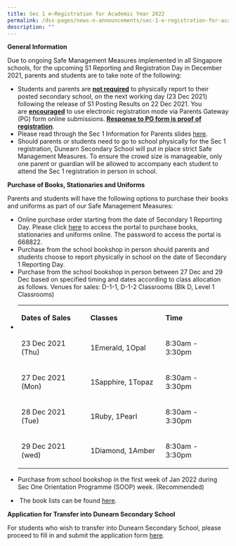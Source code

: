 ```yaml
---
title: Sec 1 e–Registration for Academic Year 2022
permalink: /dss-pages/news-n-announcements/sec-1-e-registration-for-academic-year-2022
description: ""
---
```

<p><strong>General Information</strong></p>
<p>Due to ongoing Safe Management Measures implemented in all Singapore schools, for the upcoming S1 Reporting and Registration Day in December 2021, parents and students are to take note of the following:</p>
<ul>
<li>Students and parents are&nbsp;<strong><u>not required</u></strong>&nbsp;to physically report to their posted secondary school, on the next working day (23 Dec 2021) following the release of S1 Posting Results on 22 Dec 2021. You are&nbsp;<strong><u>encouraged</u></strong>&nbsp;to use electronic registration mode via Parents Gateway (PG) form online submissions.&nbsp;<strong><u>Response to PG form is proof of registration</u></strong>.</li>
<li>Please read through the Sec 1 Information for Parents slides&nbsp;<a href="https://drive.google.com/drive/u/1/folders/1JeymcEMXoqW_hMd8TmbKbo14_t4R9nOr">here</a>.&nbsp;</li>
<li>Should parents or students need to go to school physically for the Sec 1 registration, Dunearn Secondary School will put in place strict Safe Management Measures. To ensure the crowd size is manageable, only one parent or guardian will be allowed to accompany each student to attend the Sec 1 registration in person in school.</li>
</ul>
<p><strong>Purchase of Books, Stationaries and Uniforms</strong></p>
<p>Parents and students will have the following options to purchase their books and uniforms as part of our Safe Management Measures:</p>
<ul>
<li>Online purchase order starting from the date of Secondary 1 Reporting Day. Please click&nbsp;<a href="https://dyeducation.net/">here</a>&nbsp;to access the portal to purchase books, stationaries and uniforms online. The password to access the portal is 668822.&nbsp;</li>
<li>Purchase from the school bookshop in person should parents and students choose to report physically in school on the date of Secondary 1 Reporting Day.</li>
<li>Purchase from the school bookshop in person between 27 Dec and 29 Dec based on specified timing and dates according to class allocation as follows. Venues for sales: D-1-1, D-1-2 Classrooms (Blk D, Level 1 Classrooms)</li>
<li>
<table>
<tbody>
<tr>
<td width="174">
<p><strong>Dates of Sales</strong></p>
</td>
<td width="180">
<p><strong>Classes</strong></p>
</td>
<td width="162">
<p><strong>Time</strong></p>
</td>
</tr>
<tr>
<td width="174">
<p>23 Dec 2021 (Thu)</p>
</td>
<td width="180">
<p>1Emerald, 1Opal</p>
</td>
<td width="162">
<p>8:30am - 3:30pm</p>
</td>
</tr>
<tr>
<td width="174">
<p>27 Dec 2021 (Mon)</p>
</td>
<td width="180">
<p>1Sapphire, 1Topaz</p>
</td>
<td width="162">
<p>8:30am - 3:30pm</p>
</td>
</tr>
<tr>
<td width="174">
<p>28 Dec 2021 (Tue)</p>
</td>
<td width="180">
<p>1Ruby, 1Pearl</p>
</td>
<td width="162">
<p>8:30am - 3:30pm</p>
</td>
</tr>
<tr>
<td width="174">
<p>29 Dec 2021 (wed)</p>
</td>
<td width="180">
<p>1Diamond, 1Amber</p>
</td>
<td width="162">
<p>8:30am - 3:30pm</p>
</td>
</tr>
</tbody>
</table>
</li>
</ul>
<ul>
<li>Purchase from school bookshop in the first week of Jan 2022 during Sec One Orientation Programme (SOOP) week. (Recommended)</li>
</ul>
<ul>
<li>&nbsp;The book lists can be found&nbsp;<a href="https://sites.google.com/a/dunearn.edu.sg/dunearn-secondary-school-documents-and-forms/">here</a>.&nbsp;</li>
</ul>
<p><strong>Application for Transfer into Dunearn Secondary School</strong></p>
<p>For students who wish to transfer into Dunearn Secondary School, please proceed to fill in and submit the application form&nbsp;<a href="https://form.gov.sg/#!/5fe187aec3fca30012366b5d">here</a>.&nbsp;</p>